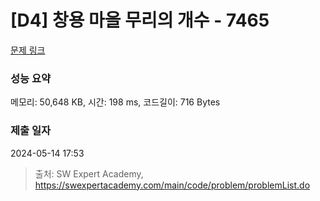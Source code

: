 # [D4] 창용 마을 무리의 개수 - 7465 

[문제 링크](https://swexpertacademy.com/main/code/problem/problemDetail.do?contestProbId=AWngfZVa9XwDFAQU) 

### 성능 요약

메모리: 50,648 KB, 시간: 198 ms, 코드길이: 716 Bytes

### 제출 일자

2024-05-14 17:53



> 출처: SW Expert Academy, https://swexpertacademy.com/main/code/problem/problemList.do